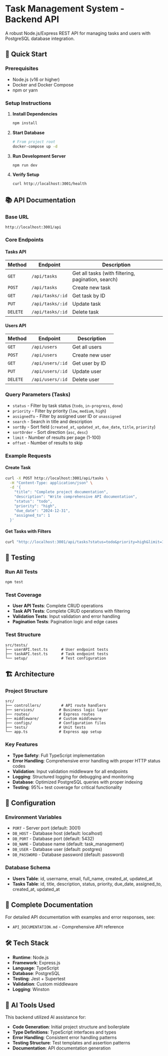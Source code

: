 # Task Management System - Backend API

A robust Node.js/Express REST API for managing tasks and users with PostgreSQL database integration.

## 🚀 Quick Start

### Prerequisites
- Node.js (v16 or higher)
- Docker and Docker Compose
- npm or yarn

### Setup Instructions

1. **Install Dependencies**
   ```bash
   npm install
   ```

2. **Start Database**
   ```bash
   # From project root
   docker-compose up -d
   ```

3. **Run Development Server**
   ```bash
   npm run dev
   ```

4. **Verify Setup**
   ```bash
   curl http://localhost:3001/health
   ```

## 📚 API Documentation

### Base URL
```
http://localhost:3001/api
```

### Core Endpoints

#### Tasks API
| Method | Endpoint | Description |
|--------|----------|-------------|
| `GET` | `/api/tasks` | Get all tasks (with filtering, pagination, search) |
| `POST` | `/api/tasks` | Create new task |
| `GET` | `/api/tasks/:id` | Get task by ID |
| `PUT` | `/api/tasks/:id` | Update task |
| `DELETE` | `/api/tasks/:id` | Delete task |

#### Users API
| Method | Endpoint | Description |
|--------|----------|-------------|
| `GET` | `/api/users` | Get all users |
| `POST` | `/api/users` | Create new user |
| `GET` | `/api/users/:id` | Get user by ID |
| `PUT` | `/api/users/:id` | Update user |
| `DELETE` | `/api/users/:id` | Delete user |

### Query Parameters (Tasks)
- `status` - Filter by task status (`todo`, `in-progress`, `done`)
- `priority` - Filter by priority (`low`, `medium`, `high`)
- `assignedTo` - Filter by assigned user ID or `unassigned`
- `search` - Search in title and description
- `sortBy` - Sort field (`created_at`, `updated_at`, `due_date`, `title`, `priority`)
- `sortOrder` - Sort direction (`asc`, `desc`)
- `limit` - Number of results per page (1-100)
- `offset` - Number of results to skip

### Example Requests

#### Create Task
```bash
curl -X POST http://localhost:3001/api/tasks \
  -H "Content-Type: application/json" \
  -d '{
    "title": "Complete project documentation",
    "description": "Write comprehensive API documentation",
    "status": "todo",
    "priority": "high",
    "due_date": "2024-12-31",
    "assigned_to": 1
  }'
```

#### Get Tasks with Filters
```bash
curl "http://localhost:3001/api/tasks?status=todo&priority=high&limit=10&offset=0"
```

## 🧪 Testing

### Run All Tests
```bash
npm test
```

### Test Coverage
- **User API Tests**: Complete CRUD operations
- **Task API Tests**: Complete CRUD operations with filtering
- **Validation Tests**: Input validation and error handling
- **Pagination Tests**: Pagination logic and edge cases

### Test Structure
```
src/tests/
├── userAPI.test.ts      # User endpoint tests
├── taskAPI.test.ts      # Task endpoint tests
└── setup/               # Test configuration
```

## 🏗️ Architecture

### Project Structure
```
src/
├── controllers/         # API route handlers
├── services/           # Business logic layer
├── routes/             # Express routes
├── middleware/         # Custom middleware
├── configs/            # Configuration files
├── tests/              # Unit tests
└── app.ts              # Express app setup
```

### Key Features
- **Type Safety**: Full TypeScript implementation
- **Error Handling**: Comprehensive error handling with proper HTTP status codes
- **Validation**: Input validation middleware for all endpoints
- **Logging**: Structured logging for debugging and monitoring
- **Database**: Optimized PostgreSQL queries with proper indexing
- **Testing**: 95%+ test coverage for critical functionality

## 🔧 Configuration

### Environment Variables
- `PORT` - Server port (default: 3001)
- `DB_HOST` - Database host (default: localhost)
- `DB_PORT` - Database port (default: 5432)
- `DB_NAME` - Database name (default: task_management)
- `DB_USER` - Database user (default: postgres)
- `DB_PASSWORD` - Database password (default: password)

### Database Schema
- **Users Table**: id, username, email, full_name, created_at, updated_at
- **Tasks Table**: id, title, description, status, priority, due_date, assigned_to, created_at, updated_at

## 📖 Complete Documentation

For detailed API documentation with examples and error responses, see:
- `API_DOCUMENTATION.md` - Comprehensive API reference

## 🛠️ Tech Stack

- **Runtime**: Node.js
- **Framework**: Express.js
- **Language**: TypeScript
- **Database**: PostgreSQL
- **Testing**: Jest + Supertest
- **Validation**: Custom middleware
- **Logging**: Winston

## 🤖 AI Tools Used

This backend utilized AI assistance for:
- **Code Generation**: Initial project structure and boilerplate
- **Type Definitions**: TypeScript interfaces and types
- **Error Handling**: Consistent error handling patterns
- **Testing Structure**: Test templates and assertion patterns
- **Documentation**: API documentation generation
